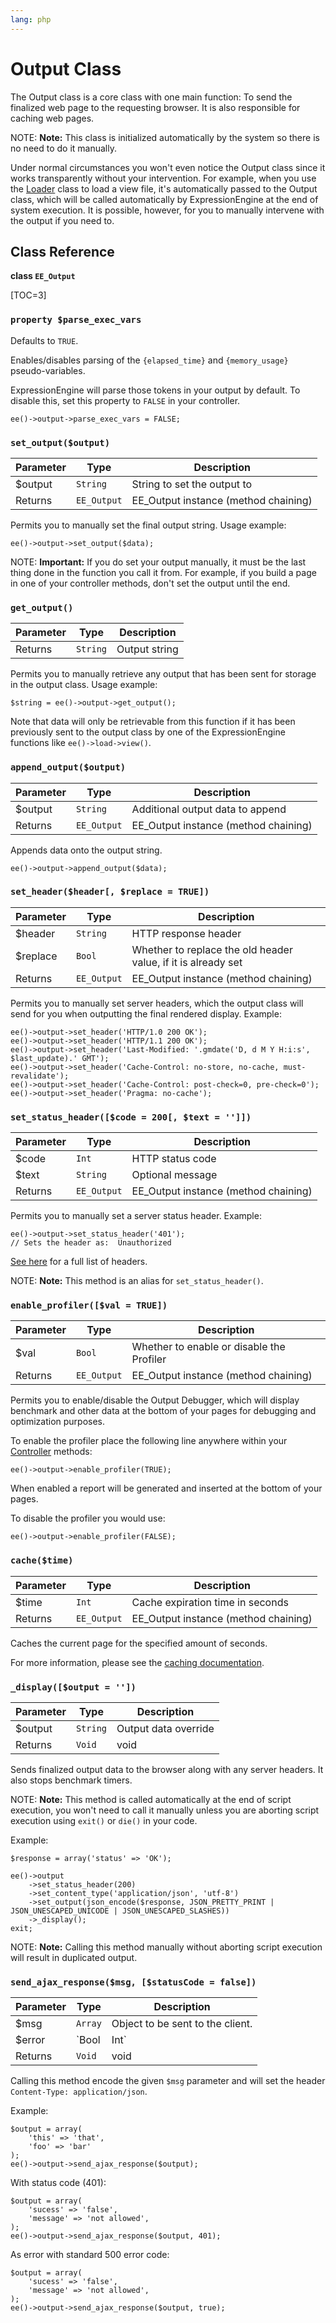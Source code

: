 ```yaml
---
lang: php
---
```


<!--
    This source file is part of the open source project
    ExpressionEngine User Guide (https://github.com/ExpressionEngine/ExpressionEngine-User-Guide)

    @link      https://expressionengine.com/
    @copyright Copyright (c) 2003-2020, Packet Tide, LLC (https://packettide.com)
    @license   https://expressionengine.com/license Licensed under Apache License, Version 2.0
-->

# Output Class

The Output class is a core class with one main function: To send the finalized web page to the requesting browser. It is also responsible for caching web pages.

NOTE: **Note:** This class is initialized automatically by the system so there is no need to do it manually.

Under normal circumstances you won't even notice the Output class since it works transparently without your intervention. For example, when you use the [Loader](development/legacy/libraries/loader.md) class to load a view file, it's automatically passed to the Output class, which will be called automatically by ExpressionEngine at the end of system execution. It is possible, however, for you to manually intervene with the output if you need to.

## Class Reference

**class `EE_Output`**

[TOC=3]

### `property $parse_exec_vars`

Defaults to `TRUE`.

Enables/disables parsing of the `{elapsed_time}` and `{memory_usage}` pseudo-variables.

ExpressionEngine will parse those tokens in your output by default. To disable this, set this property to `FALSE` in your controller.

    ee()->output->parse_exec_vars = FALSE;

### `set_output($output)`

| Parameter | Type        | Description                          |
| --------- | ----------- | ------------------------------------ |
| \$output  | `String`    | String to set the output to          |
| Returns   | `EE_Output` | EE_Output instance (method chaining) |

Permits you to manually set the final output string. Usage example:

    ee()->output->set_output($data);

NOTE: **Important:** If you do set your output manually, it must be the last thing done in the function you call it from. For example, if you build a page in one of your controller methods, don't set the output until the end.

### `get_output()`

| Parameter | Type     | Description   |
| --------- | -------- | ------------- |
| Returns   | `String` | Output string |

Permits you to manually retrieve any output that has been sent for storage in the output class. Usage example:

    $string = ee()->output->get_output();

Note that data will only be retrievable from this function if it has been previously sent to the output class by one of the ExpressionEngine functions like `ee()->load->view()`.

### `append_output($output)`

| Parameter | Type        | Description                          |
| --------- | ----------- | ------------------------------------ |
| \$output  | `String`    | Additional output data to append     |
| Returns   | `EE_Output` | EE_Output instance (method chaining) |

Appends data onto the output string.

    ee()->output->append_output($data);

### `set_header($header[, $replace = TRUE])`

| Parameter | Type        | Description                                                   |
| --------- | ----------- | ------------------------------------------------------------- |
| \$header  | `String`    | HTTP response header                                          |
| \$replace | `Bool`      | Whether to replace the old header value, if it is already set |
| Returns   | `EE_Output` | EE_Output instance (method chaining)                          |

Permits you to manually set server headers, which the output class will send for you when outputting the final rendered display. Example:

    ee()->output->set_header('HTTP/1.0 200 OK');
    ee()->output->set_header('HTTP/1.1 200 OK');
    ee()->output->set_header('Last-Modified: '.gmdate('D, d M Y H:i:s', $last_update).' GMT');
    ee()->output->set_header('Cache-Control: no-store, no-cache, must-revalidate');
    ee()->output->set_header('Cache-Control: post-check=0, pre-check=0');
    ee()->output->set_header('Pragma: no-cache');

### `set_status_header([$code = 200[, $text = '']])`

| Parameter | Type        | Description                          |
| --------- | ----------- | ------------------------------------ |
| \$code    | `Int`       | HTTP status code                     |
| \$text    | `String`    | Optional message                     |
| Returns   | `EE_Output` | EE_Output instance (method chaining) |

Permits you to manually set a server status header. Example:

    ee()->output->set_status_header('401');
    // Sets the header as:  Unauthorized

[See here](https://www.w3.org/Protocols/rfc2616/rfc2616-sec10.html) for a full list of headers.

NOTE: **Note:** This method is an alias for `set_status_header()`.

### `enable_profiler([$val = TRUE])`

| Parameter | Type        | Description                               |
| --------- | ----------- | ----------------------------------------- |
| \$val     | `Bool`      | Whether to enable or disable the Profiler |
| Returns   | `EE_Output` | EE_Output instance (method chaining)      |

Permits you to enable/disable the Output Debugger, which will display benchmark and other data at the bottom of your pages for debugging and optimization purposes.

To enable the profiler place the following line anywhere within your [Controller](development/legacy/controllers.md) methods:

    ee()->output->enable_profiler(TRUE);

When enabled a report will be generated and inserted at the bottom of your pages.

To disable the profiler you would use:

    ee()->output->enable_profiler(FALSE);

### `cache($time)`

| Parameter | Type        | Description                          |
| --------- | ----------- | ------------------------------------ |
| \$time    | `Int`       | Cache expiration time in seconds     |
| Returns   | `EE_Output` | EE_Output instance (method chaining) |

Caches the current page for the specified amount of seconds.

For more information, please see the [caching documentation](development/legacy/libraries/cache.md).

### `_display([$output = ''])`

| Parameter | Type     | Description          |
| --------- | -------- | -------------------- |
| \$output  | `String` | Output data override |
| Returns   | `Void`   | void                 |

Sends finalized output data to the browser along with any server headers. It also stops benchmark timers.

NOTE: **Note:** This method is called automatically at the end of script execution, you won't need to call it manually unless you are aborting script execution using `exit()` or `die()` in your code.

Example:

    $response = array('status' => 'OK');

    ee()->output
        ->set_status_header(200)
        ->set_content_type('application/json', 'utf-8')
        ->set_output(json_encode($response, JSON_PRETTY_PRINT | JSON_UNESCAPED_UNICODE | JSON_UNESCAPED_SLASHES))
        ->_display();
    exit;

NOTE: **Note:** Calling this method manually without aborting script execution will result in duplicated output.

### `send_ajax_response($msg, [$statusCode = false])`

| Parameter | Type     | Description          |
| --------- | -------- | -------------------- |
| \$msg  | `Array` | Object to be sent to the client. |
| \$error  | `Bool|Int` | HTTP status code. If `false`, status code is `200`. If `true`, status code is 500 |
| Returns   | `Void`   | void                 |

Calling this method encode the given `$msg` parameter and will set the header `Content-Type: application/json`.

Example:

    $output = array(
        'this' => 'that',
        'foo' => 'bar'
    );
    ee()->output->send_ajax_response($output);

With status code (401):

```
$output = array(
    'sucess' => 'false',
    'message' => 'not allowed',
);
ee()->output->send_ajax_response($output, 401);
```

As error with standard 500 error code:

```
$output = array(
    'sucess' => 'false',
    'message' => 'not allowed',
);
ee()->output->send_ajax_response($output, true);
